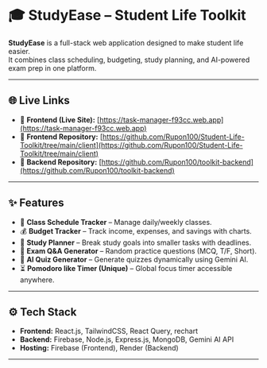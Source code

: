 # 🎓 StudyEase – Student Life Toolkit

**StudyEase** is a full-stack web application designed to make student life easier.  
It combines class scheduling, budgeting, study planning, and AI-powered exam prep in one platform.  

---

## 🌐 Live Links

- 🚀 **Frontend (Live Site):** [https://task-manager-f93cc.web.app](https://task-manager-f93cc.web.app)  
- 📂 **Frontend Repository:** [https://github.com/Rupon100/Student-Life-Toolkit/tree/main/client](https://github.com/Rupon100/Student-Life-Toolkit/tree/main/client)  
- 📂 **Backend Repository:** [https://github.com/Rupon100/toolkit-backend](https://github.com/Rupon100/toolkit-backend)  

---

## ✨ Features
- 📅 **Class Schedule Tracker** – Manage daily/weekly classes.  
- 💰 **Budget Tracker** – Track income, expenses, and savings with charts.  
- 📝 **Study Planner** – Break study goals into smaller tasks with deadlines.  
- 📖 **Exam Q&A Generator** – Random practice questions (MCQ, T/F, Short).  
- 🤖 **AI Quiz Generator** – Generate quizzes dynamically using Gemini AI.  
- ⏳ **Pomodoro like Timer (Unique)** – Global focus timer accessible anywhere.  

---

## ⚙️ Tech Stack
- **Frontend:** React.js, TailwindCSS, React Query, rechart 
- **Backend:** Firebase, Node.js, Express.js, MongoDB, Gemini AI API  
- **Hosting:** Firebase (Frontend), Render (Backend)  

---
